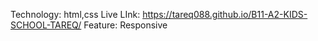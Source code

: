Technology: html,css 
Live LInk: https://tareq088.github.io/B11-A2-KIDS-SCHOOL-TAREQ/
Feature:
    Responsive
